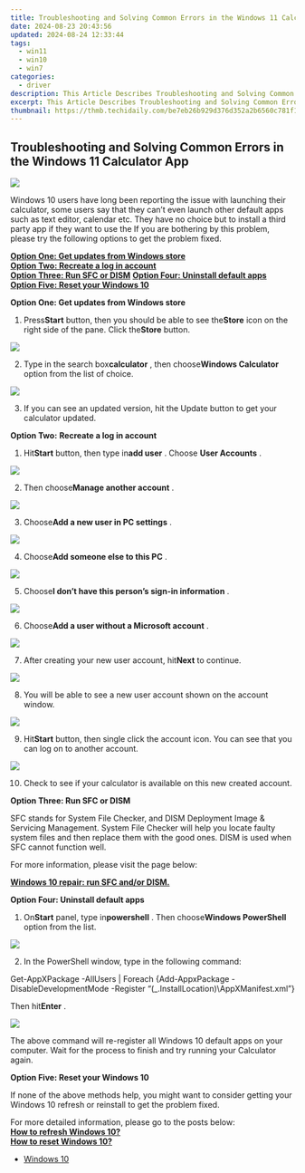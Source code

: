 ```yaml
---
title: Troubleshooting and Solving Common Errors in the Windows 11 Calculator App
date: 2024-08-23 20:43:56
updated: 2024-08-24 12:33:44
tags:
  - win11
  - win10
  - win7
categories:
  - driver
description: This Article Describes Troubleshooting and Solving Common Errors in the Windows 11 Calculator App
excerpt: This Article Describes Troubleshooting and Solving Common Errors in the Windows 11 Calculator App
thumbnail: https://thmb.techidaily.com/be7eb26b929d376d352a2b6560c781f129b853a9868bdf923c96ee4b76c8aaef.jpg
---
```


## Troubleshooting and Solving Common Errors in the Windows 11 Calculator App

![](https://images.drivereasy.com/wp-content/uploads/2017/01/img_586dba6a2a10d.png)   
  
 Windows 10 users have long been reporting the issue with launching their calculator, some users say that they can’t even launch other default apps such as text editor, calendar etc. They have no choice but to install a third party app if they want to use the If you are bothering by this problem, please try the following options to get the problem fixed.   
  
[**Option One: Get updates from Windows store**](https://tools.techidaily.com/drivereasy/download/)   
[**Option Two: Recreate a log in account**](https://tools.techidaily.com/drivereasy/download/)   
**[Option Three: Run SFC or DISM](https://tools.techidaily.com/drivereasy/download/)** 
**[Option Four: Uninstall default apps](https://tools.techidaily.com/drivereasy/download/)**   
[**Option Five: Reset your Windows 10**](https://tools.techidaily.com/drivereasy/download/)   
  
 **Option One: Get updates from Windows store**   
  
 1) Press**Start** button, then you should be able to see the**Store** icon on the right side of the pane. Click the**Store** button.   
  
![](https://images.drivereasy.com/wp-content/uploads/2017/01/img_586df9ac38827.jpg) 

  
 2) Type in the search box**calculator** , then choose**Windows Calculator** option from the list of choice.   
  
![](https://images.drivereasy.com/wp-content/uploads/2017/01/img_586dfa308bcde.jpg)   
  
 3) If you can see an updated version, hit the Update button to get your calculator updated.   
  
  
 **Option Two:** **Recreate a log in account**   
  
 1) Hit**Start** button, then type in**add user** . Choose **User Accounts** .  
  
![](https://images.drivereasy.com/wp-content/uploads/2017/01/img_586dfcf890db3.jpg) 

  
 2) Then choose**Manage another account** .   
  
![](https://images.drivereasy.com/wp-content/uploads/2017/01/img_586dfd4688b7a.jpg) 

  
 3) Choose**Add a new user in PC settings** .   
  
![](https://images.drivereasy.com/wp-content/uploads/2017/01/img_586dfd8e07c94.jpg) 

  
 4) Choose**Add someone else to this PC** .  
  
![](https://images.drivereasy.com/wp-content/uploads/2017/01/img_586dfdd11b9c3.jpg) 

  
 5) Choose**I don’t have this person’s sign-in information** .   
  
![](https://images.drivereasy.com/wp-content/uploads/2017/01/img_586dfe5fd0569.jpg) 

  
 6) Choose**Add a user without a Microsoft account** .   
  
![](https://images.drivereasy.com/wp-content/uploads/2017/01/img_586dfee25fbeb.jpg) 

  
 7) After creating your new user account, hit**Next** to continue.  
  
![](https://images.drivereasy.com/wp-content/uploads/2017/01/img_586dff4ef1354.jpg) 

  
 8) You will be able to see a new user account shown on the account window.   
  
![](https://images.drivereasy.com/wp-content/uploads/2017/01/img_586dffcac1a12.jpg) 

  
 9) Hit**Start** button, then single click the account icon. You can see that you can log on to another account.   
  
![](https://images.drivereasy.com/wp-content/uploads/2017/01/img_586e006adcd2d.png)   
  
 10) Check to see if your calculator is available on this new created account.   
  
  
 **Option Three: Run SFC or DISM**   
  
 SFC stands for System File Checker, and DISM Deployment Image & Servicing Management. System File Checker will help you locate faulty system files and then replace them with the good ones. DISM is used when SFC cannot function well.   
  
 For more information, please visit the page below:   
  
[**Windows 10 repair: run SFC and/or DISM.**](https://tools.techidaily.com/drivereasy/download/)   
  
  
 **Option Four: Uninstall default apps**   
  
 1) On**Start** panel, type in**powershell** . Then choose**Windows PowerShell** option from the list.  
  
![](https://images.drivereasy.com/wp-content/uploads/2017/01/img_586c7b3d05a3b.jpg)   
  
 2) In the PowerShell window, type in the following command:   

Get-AppXPackage -AllUsers | Foreach {Add-AppxPackage -DisableDevelopmentMode -Register “$($_.InstallLocation)\AppXManifest.xml”}

 Then hit**Enter** .   
  
![](https://images.drivereasy.com/wp-content/uploads/2017/01/img_586e217c0e401.jpg) 

  
 The above command will re-register all Windows 10 default apps on your computer. Wait for the process to finish and try running your Calculator again.   
  
  
**Option Five: Reset your Windows 10**   
  
 If none of the above methods help, you might want to consider getting your Windows 10 refresh or reinstall to get the problem fixed.   
  
 For more detailed information, please go to the posts below:  
[**How to refresh Windows 10?**](https://tools.techidaily.com/drivereasy/download/)   
[**How to reset Windows 10?**](https://tools.techidaily.com/drivereasy/download/)   

* [Windows 10](https://tools.techidaily.com/drivereasy/download/)

<ins class="adsbygoogle"
     style="display:block"
     data-ad-format="autorelaxed"
     data-ad-client="ca-pub-7571918770474297"
     data-ad-slot="1223367746"></ins>



<ins class="adsbygoogle"
     style="display:block"
     data-ad-client="ca-pub-7571918770474297"
     data-ad-slot="8358498916"
     data-ad-format="auto"
     data-full-width-responsive="true"></ins>
